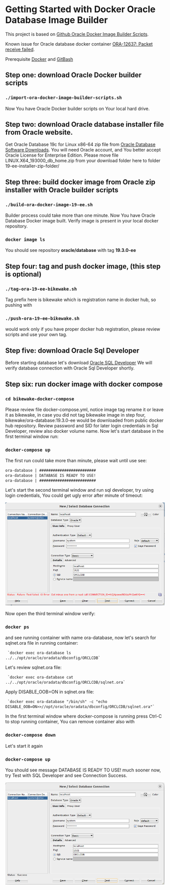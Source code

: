 # Getting Started with Docker Oracle Database Image Builder

This project is based on [Github Oracle Docker Image Builder Scripts](https://github.com/oracle/docker-images/tree/main/OracleDatabase/SingleInstance).

Known issue for Oracle database docker container [ORA-12637: Packet receive failed](https://github.com/oracle/docker-images/blob/main/OracleDatabase/SingleInstance/FAQ.md#ora-12637-packet-receive-failed).

Prerequisite [Docker](https://www.docker.com/) and [GitBash](https://git-scm.com/downloads)

## Step one: download Oracle Docker builder scripts

### `./import-ora-docker-image-builder-scripts.sh`

Now You have Oracle Docker builder scripts on Your local hard drive.

## Step two: download Oracle database installer file from Oracle website.

Get Oracle Database 19c for Linux x86-64 zip file from [Oracle Database Software Downloads](https://www.oracle.com/database/technologies/oracle-database-software-downloads.html).
You will need Oracle account, and You better accept Oracle License for Enterprise Edition.
Please move file LINUX.X64_193000_db_home.zip from your download folder here to folder 19-ee-installer-zip-folder/

## Step three: build docker image from Oracle zip installer with Oracle builder scripts

### `./build-ora-docker-image-19-ee.sh`

Builder process could take more than one minute.
Now You have Oracle Database Docker image built.
Verify image is present in your local docker repository.

### `docker image ls`

You should see repository **oracle/database** with tag **19.3.0-ee**

## Step four: tag and push docker image, (this step is optional)

### `./tag-ora-19-ee-bikewake.sh`

Tag prefix here is bikewake which is registration name in docker hub, so pushing with 

### `./push-ora-19-ee-bikewake.sh`

would work only if you have proper docker hub registration, please review scripts and use your own tag.

## Step five: download Oracle Sql Developer

Before starting database let's download [Oracle SQL Developer](https://www.oracle.com/database/sqldeveloper/)
We will verify database connection with Oracle Sql Developer shortly.

## Step six: run docker image with docker compose

### `cd bikewake-docker-compose`

Please review file docker-compose.yml, notice image tag rename it or leave it as bikewake,
in case you did not tag bikewake image in step four, bikewake/ora-database:19.3.0-ee would be downloaded from public docker hub repository.
Review password and SID for later login credentials in Sql Developer, review also docker volume name.
Now let's start database in the first terminal window run:

### `docker-compose up`

The first run could take more than minute, please wait until use see:

```
ora-database | #########################
ora-database | DATABASE IS READY TO USE!
ora-database | #########################
```

Let's start the second terminal window and run sql developer, try using login credentials, You could get ugly error after minute of timeout: 

![workflow-1](screenshots/ora-fail-connect.png)

Now open the third terminal window verify:

### `docker ps`

and see running container with name ora-database, now let's search for sqlnet.ora file in running container:

     `docker exec ora-database ls ../../opt/oracle/oradata/dbconfig/ORCLCDB`

Let's review sqlnet.ora file:

     `docker exec ora-database cat  ../../opt/oracle/oradata/dbconfig/ORCLCDB/sqlnet.ora`

Apply DISABLE_OOB=ON in sqlnet.ora file:

     `docker exec ora-database "/bin/sh" -c "echo DISABLE_OOB=ON>>//opt/oracle/oradata/dbconfig/ORCLCDB/sqlnet.ora"`

In the first terminal window where docker-compose is running press Ctrl-C to stop running container, You can remove container also with

### `docker-compose down`

Let's start it again 

### `docker-compose up`

You should see message DATABASE IS READY TO USE! much sooner now, try Test with SQL Developer and see Connection Success.

![workflow-1](screenshots/ora-success-connect.png)

